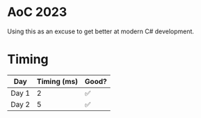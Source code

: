 # AoC 2023

Using this as an excuse to get better at modern C# development.

# Timing

| Day    | Timing (ms) | Good? |
|--------|-------------| ----  |
| Day 1  | 2           |✅     |
| Day 2  | 5           |✅     |
